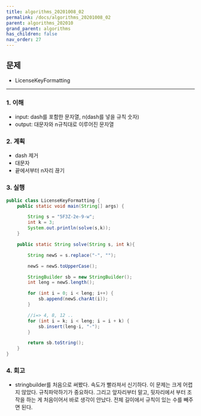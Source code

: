 ```yaml
---
title: algorithms_20201008_02
permalink: /docs/algorithms_20201008_02
parent: algorithms_202010
grand_parent: algorithms
has_children: false
nav_order: 27
---
```


## 문제

- LicenseKeyFormatting

---

### 1. 이해

- input: dash를 포함한 문자열, n(dash를 넣을 규칙 숫자)
- output: 대문자와 n규칙대로 이루어진 문자열

### 2. 계획

- dash 제거
- 대문자
- 끝에서부터 n자리 끊기

### 3. 실행

```java
public class LicenseKeyFormatting {
    public static void main(String[] args) {

        String s = "5F3Z-2e-9-w";
        int k = 3;
        System.out.println(solve(s,k));
    }

    public static String solve(String s, int k){

        String newS = s.replace("-", "");

        newS = newS.toUpperCase();

        StringBuilder sb = new StringBuilder();
        int leng = newS.length();

        for (int i = 0; i < leng; i++) {
            sb.append(newS.charAt(i));
        }

        //i=> 4, 8, 12 ..
        for (int i = k; i < leng; i = i + k) {
            sb.insert(leng-i, "-");
        }

        return sb.toString();
    }
}

```

### 4. 회고

- stringbuilder를 처음으로 써봤다. 속도가 빨라져서 신기하다. 이 문제는 크게 어렵지 않았다. 규칙파악하기가 중요하다. 그리고 앞자리부터 말고, 뒷자리에서 부터 조작을 하는 게 처음이어서 바로 생각이 안났다. 전체 길이에서 규칙이 있는 수를 빼주면 된다.
